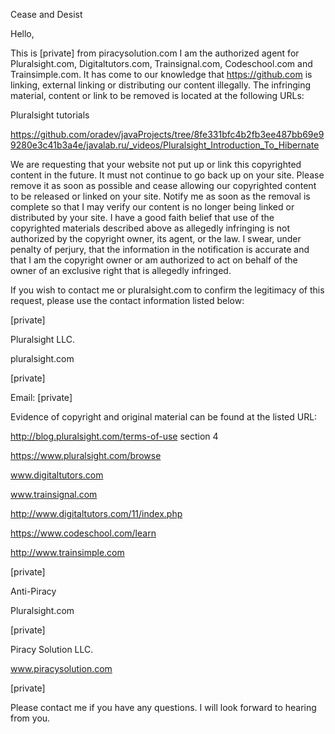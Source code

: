 Cease and Desist

Hello,

This is [private] from piracysolution.com I am the authorized agent for
Pluralsight.com, Digitaltutors.com, Trainsignal.com, Codeschool.com and
Trainsimple.com. It has come to our knowledge that https://github.com is
linking, external linking or distributing our content illegally. The
infringing material, content or link to be removed is located at the
following URLs:

Pluralsight tutorials

https://github.com/oradev/javaProjects/tree/8fe331bfc4b2fb3ee487bb69e99280e3c41b3a4e/javalab.ru/_videos/Pluralsight_Introduction_To_Hibernate

We are requesting that your website not put up or link this copyrighted
content in the future. It must not continue to go back up on your site.
Please remove it as soon as possible and cease allowing our copyrighted
content to be released or linked on your site. Notify me as soon as the
removal is complete so that I may verify our content is no longer being
linked or distributed by your site. I have a good faith belief that use of
the copyrighted materials described above as allegedly infringing is not
authorized by the copyright owner, its agent, or the law. I swear, under
penalty of perjury, that the information in the notification is accurate and
that I am the copyright owner or am authorized to act on behalf of the owner
of an exclusive right that is allegedly infringed.

If you wish to contact me or pluralsight.com to confirm the legitimacy of
this request, please use the contact information listed below:

[private]

Pluralsight LLC.

pluralsight.com

[private]

Email: [private]

Evidence of copyright and original material can be found at the listed URL:

http://blog.pluralsight.com/terms-of-use section 4

https://www.pluralsight.com/browse

www.digitaltutors.com 

www.trainsignal.com 

http://www.digitaltutors.com/11/index.php

https://www.codeschool.com/learn

http://www.trainsimple.com

[private]

Anti-Piracy

Pluralsight.com

[private]

Piracy Solution LLC.

www.piracysolution.com 

[private]

Please contact me if you have any questions. I will look forward to hearing
from you.
